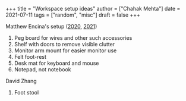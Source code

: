 +++
title = "Workspace setup ideas"
author = ["Chahak Mehta"]
date = 2021-07-11
tags = ["random", "misc"]
draft = false
+++

Matthew Encina's setup ([2020](https://www.youtube.com/watch?v=QVEp781Welg), [2021](https://www.youtube.com/watch?v=TvXhzI6qEgY))

1.  Peg board for wires and other such accessories
2.  Shelf with doors to remove visible clutter
3.  Monitor arm mount for easier monitor use
4.  Felt foot-rest
5.  Desk mat for keyboard and mouse
6.  Notepad, not notebook

David Zhang

1.  Foot stool

